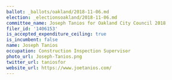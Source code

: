 ```yaml
---
ballot: _ballots/oakland/2018-11-06.md
election: _electionsoakland/2018-11-06.md
committee_name: Joseph Tanios for Oakland City Council 2018
filer_id: '1406153'
is_accepted_expenditure_ceiling: true
is_incumbent: false
name: Joseph Tanios
occupation: Construction Inspection Supervisor
photo_url: Joseph-Tanios.png
twitter_url: taniosfor
website_url: https://www.joetanios.com/
---
```

